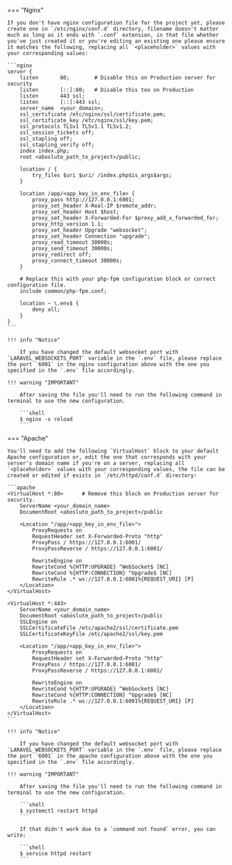 === "Nginx"

    If you don't have nginx configuration file for the project yet, please create one in `/etc/nginx/conf.d` directory, filename doesn't matter much as long as it ends with `.conf` extension, in that file whether you've just created it or you're editing an existing one please ensure it matches the following, replacing all `<placeholder>` values with your corresponding values:

    ```nginx
    server {
        listen       80;        # Disable this on Production server for security
        listen       [::]:80;   # Disable this too on Production
        listen       443 ssl;
        listen       [::]:443 ssl;
        server_name  <your_domain>;
        ssl_certificate /etc/nginx/ssl/certificate.pem;
        ssl_certificate_key /etc/nginx/ssl/key.pem;
        ssl_protocols TLSv1 TLSv1.1 TLSv1.2;
        ssl_session_tickets off;
        ssl_stapling off;
        ssl_stapling_verify off;
        index index.php;
        root <aboslute_path_to_project>/public;
    
        location / {
            try_files $uri $uri/ /index.php$is_args$args;
        }
    
        location /app/<app_key_in_env_file> {
            proxy_pass http://127.0.0.1:6001;
            proxy_set_header X-Real-IP $remote_addr;
            proxy_set_header Host $host;
            proxy_set_header X-Forwarded-For $proxy_add_x_forwarded_for;
            proxy_http_version 1.1;
            proxy_set_header Upgrade "websocket";
            proxy_set_header Connection "upgrade";
            proxy_read_timeout 30000s;
            proxy_send_timeout 30000s;
            proxy_redirect off;
            proxy_connect_timeout 30000s;
        }
    
        # Replace this with your php-fpm configuration block or correct configuration file.
        include common/php-fpm.conf;
    
        location ~ \.env$ {
            deny all;
        }
    }
    ```

    !!! info "Notice"

        If you have changed the default websocket port with `LARAVEL_WEBSOCKETS_PORT` variable in the `.env` file, please replace the port `6001` in the nginx configuration above with the one you specified in the `.env` file accordingly.

    !!! warning "IMPORTANT"

        After saving the file you'll need to run the following command in terminal to use the new configuration.

        ```shell
        $ nginx -s reload
        ```

=== "Apache"

    You'll need to add the following `VirtualHost` block to your default Apache configuration or, edit the one that corresponds with your server's domain name if you're on a server, replacing all `<placeholder>` values with your corresponding values, the file can be created or edited if exists in `/etc/httpd/conf.d` directory:

    ```apache
    <VirtualHost *:80>      # Remove this block on Production server for security.
        ServerName <your_domain_name>
        DocumentRoot <aboslute_path_to_project>/public
    
        <Location "/app/<app_key_in_env_file>">
            ProxyRequests on
            RequestHeader set X-Forwarded-Proto "http"
            ProxyPass / https://127.0.0.1:6001/
            ProxyPassReverse / https://127.0.0.1:6001/
            
            RewriteEngine on
            RewriteCond %{HTTP:UPGRADE} ^WebSocket$ [NC]
            RewriteCond %{HTTP:CONNECTION} ^Upgrade$ [NC]
            RewriteRule .* ws://127.0.0.1:6001%{REQUEST_URI} [P]
        </Location>
    </VirtualHost>

    <VirtualHost *:443>
        ServerName <your_domain_name>
        DocumentRoot <aboslute_path_to_project>/public
        SSLEngine on
        SSLCertificateFile /etc/apache2/ssl/certificate.pem
        SSLCertificateKeyFile /etc/apache2/ssl/key.pem
    
        <Location "/app/<app_key_in_env_file>">
            ProxyRequests on
            RequestHeader set X-Forwarded-Proto "http"
            ProxyPass / https://127.0.0.1:6001/
            ProxyPassReverse / https://127.0.0.1:6001/
            
            RewriteEngine on
            RewriteCond %{HTTP:UPGRADE} ^WebSocket$ [NC]
            RewriteCond %{HTTP:CONNECTION} ^Upgrade$ [NC]
            RewriteRule .* ws://127.0.0.1:6001%{REQUEST_URI} [P]
        </Location>
    </VirtualHost>
    ```

    !!! info "Notice"

        If you have changed the default websocket port with `LARAVEL_WEBSOCKETS_PORT` variable in the `.env` file, please replace the port `6001` in the apache configuration above with the one you specified in the `.env` file accordingly.

    !!! warning "IMPORTANT"

        After saving the file you'll need to run the following command in terminal to use the new configuration.

        ```shell
        $ systemctl restart httpd
        ```
    
        If that didn't work due to a `command not found` error, you can write:
    
        ```shell
        $ service httpd restart
        ```
